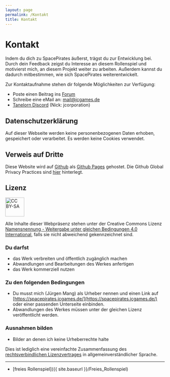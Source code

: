 ```yaml
---
layout: page
permalink: /Kontakt
title: Kontakt
---
```


# Kontakt

Indem du dich zu SpacePirates äußerst, trägst du zur Entwicklung bei. Durch dein Feedback zeigst du Interesse an diesem Rollenspiel und motivierst mich, an diesem Projekt weiter zu arbeiten. Außerdem kannst du dadurch mitbestimmen, wie sich SpacePirates weiterentwickelt.

Zur Kontaktaufnahme stehen dir folgende Möglichkeiten zur Verfügung:

- Poste einen Beitrag ins [Forum](https://www.tanelorn.net/index.php?board=368.0)
- Schreibe eine eMail an: [mail@jcgames.de](mailto:mail@jcgames.de)
- [Tanelorn Discord](https://discord.com/channels/493858616902811648/) (Nick: jcorporation)

## Datenschutzerklärung

Auf dieser Webseite werden keine personenbezogenen Daten erhoben, gespeichert oder verarbeitet. Es werden keine Cookies verwendet.

## Verweis auf Dritte

Diese Website wird auf [Github](https://www.github.com/) als [Github Pages](https://help.github.com/articles/what-is-github-pages/) gehostet. Die Github Global Privacy Practices sind [hier](https://help.github.com/articles/global-privacy-practices/) hinterlegt.

## Lizenz

<img alt="CC BY-SA" height="60" src="{{ site.baseurl }}/assets/images/ccbysa.svg"/>

Alle Inhalte dieser Webpräsenz stehen unter der Creative Commons Lizenz [Namensnennung - Weitergabe unter gleichen Bedingungen 4.0 International](http://creativecommons.org/licenses/by-sa/4.0/), falls sie nicht abweichend gekennzeichnet sind.

### Du darfst

- das Werk verbreiten und öffentlich zugänglich machen
- Abwandlungen und Bearbeitungen des Werkes anfertigen
- das Werk kommerziell nutzen

### Zu den folgenden Bedingungen

- Du musst mich (Jürgen Mang) als Urheber nennen und einen Link auf [https://spacepirates.jcgames.de/](https://spacepirates.jcgames.de/) oder einer passenden Unterseite einbinden.
- Abwandlungen des Werkes müssen unter der gleichen Lizenz veröffentlicht werden.

### Ausnahmen bilden

- Bilder an denen ich keine Urheberrechte halte

Dies ist lediglich eine vereinfachte Zusammenfassung des [rechtsverbindlichen Lizenzvertrages](http://creativecommons.org/licenses/by-sa/4.0/legalcode) in allgemeinverständlicher Sprache.

***

- [freies Rollenspiel]({{ site.baseurl }}/Freies_Rollenspiel)
